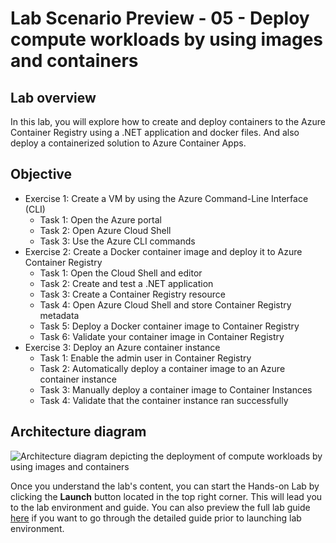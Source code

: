 # Lab Scenario Preview - 05 - Deploy compute workloads by using images and containers

## Lab overview
In this lab, you will explore how to create and deploy containers to the Azure Container Registry using a .NET application and docker files. And also deploy a containerized solution to Azure Container Apps.

## Objective
+ Exercise 1: Create a VM by using the Azure Command-Line Interface (CLI)
    + Task 1: Open the Azure portal
    + Task 2: Open Azure Cloud Shell
    + Task 3: Use the Azure CLI commands
+ Exercise 2: Create a Docker container image and deploy it to Azure Container Registry
    + Task 1: Open the Cloud Shell and editor
    + Task 2: Create and test a .NET application
    + Task 3: Create a Container Registry resource
    + Task 4: Open Azure Cloud Shell and store Container Registry metadata
    + Task 5: Deploy a Docker container image to Container Registry
    + Task 6: Validate your container image in Container Registry
+ Exercise 3: Deploy an Azure container instance
    + Task 1: Enable the admin user in Container Registry
    + Task 2: Automatically deploy a container image to an Azure container instance
    + Task 3: Manually deploy a container image to Container Instances
    + Task 4: Validate that the container instance ran successfully

## Architecture diagram

![Architecture diagram depicting the deployment of compute workloads by using images and containers](../media/Lab05-Diagram.png)

Once you understand the lab's content, you can start the Hands-on Lab by clicking the **Launch** button located in the top right corner. This will lead you to the lab environment and guide. You can also preview the full lab guide [here](https://experience.cloudlabs.ai/#/labguidepreview/086e36e1-ad3d-4788-b41c-b1ced7ded65f) if you want to go through the detailed guide prior to launching lab environment.
